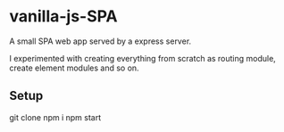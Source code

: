 # vanilla-js-SPA

A small SPA web app served by a express server.

I experimented with creating everything from scratch as routing module, create element modules and so on.

## Setup
git clone
npm i
npm start
